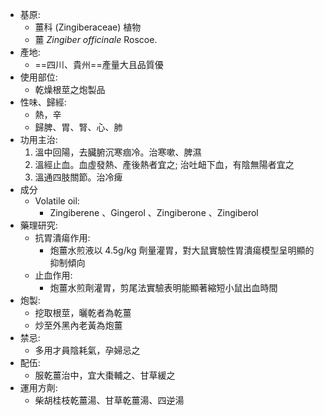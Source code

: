 - 基原:
	- 薑科 (Zingiberaceae) 植物 
	- 薑 *Zingiber officinale* Roscoe. 
- 產地:
	-  ==四川、貴州==產量大且品質優 
- 使用部位:
	- 乾燥根莖之炮製品 
- 性味、歸經:
	-  熱，辛
	-  歸脾、胃、腎、心、肺
- 功用主治:
	 1. 溫中回陽，去臟腑沉寒痼冷。治寒嗽、脾濕 
	 2. 溫經止血。血虛發熱、產後熱者宜之; 治吐衄下血，有陰無陽者宜之 
	 3. 溫通四肢關節。治冷痺 
- 成分 
	- Volatile oil:
		-  Zingiberene 、Gingerol 、Zingiberone 、Zingiberol
- 藥理研究:
	- 抗胃潰瘍作用: 
		- 炮薑水煎液以 4.5g/kg 劑量灌胃，對大鼠實驗性胃潰瘍模型呈明顯的抑制傾向 
	- 止血作用: 
		- 炮薑水煎劑灌胃，剪尾法實驗表明能顯著縮短小鼠出血時間 
-  炮製:
	-  挖取根莖，曬乾者為乾薑 
	-  炒至外黑內老黃為炮薑
- 禁忌:
	- 多用才員陰耗氣，孕婦忌之 
- 配伍:
	- 服乾薑治中，宜大棗輔之、甘草緩之 
-  運用方劑: 
	- 柴胡桂枝乾薑湯、甘草乾薑湯、四逆湯